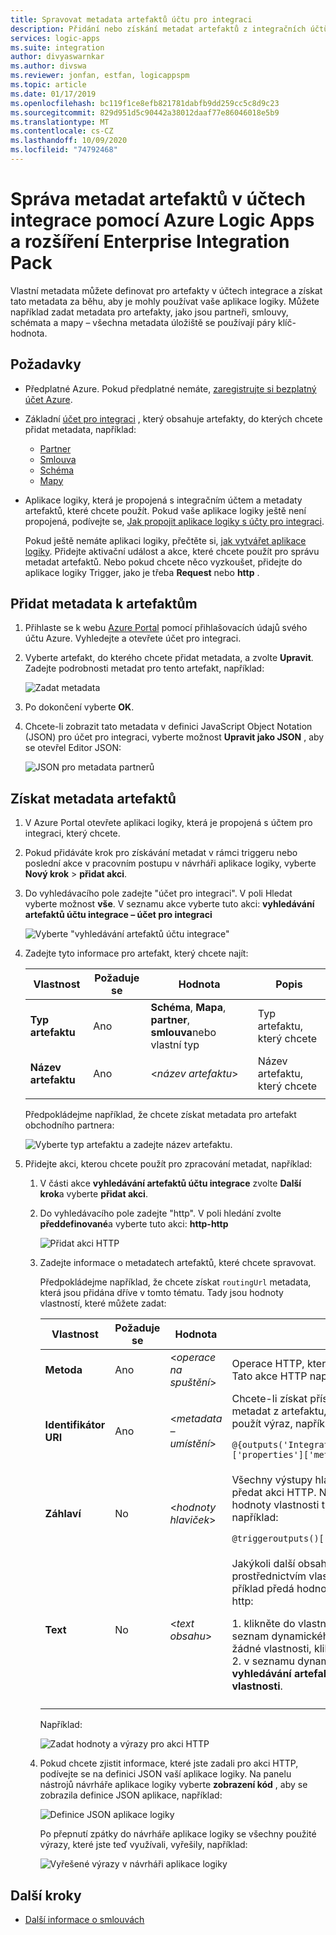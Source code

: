 ```yaml
---
title: Spravovat metadata artefaktů účtu pro integraci
description: Přidání nebo získání metadat artefaktů z integračních účtů v Azure Logic Apps pomocí Enterprise Integration Pack
services: logic-apps
ms.suite: integration
author: divyaswarnkar
ms.author: divswa
ms.reviewer: jonfan, estfan, logicappspm
ms.topic: article
ms.date: 01/17/2019
ms.openlocfilehash: bc119f1ce8efb821781dabfb9dd259cc5c8d9c23
ms.sourcegitcommit: 829d951d5c90442a38012daaf77e86046018e5b9
ms.translationtype: MT
ms.contentlocale: cs-CZ
ms.lasthandoff: 10/09/2020
ms.locfileid: "74792468"
---
```

# <a name="manage-artifact-metadata-in-integration-accounts-with-azure-logic-apps-and-enterprise-integration-pack"></a>Správa metadat artefaktů v účtech integrace pomocí Azure Logic Apps a rozšíření Enterprise Integration Pack

Vlastní metadata můžete definovat pro artefakty v účtech integrace a získat tato metadata za běhu, aby je mohly používat vaše aplikace logiky. Můžete například zadat metadata pro artefakty, jako jsou partneři, smlouvy, schémata a mapy – všechna metadata úložiště se používají páry klíč-hodnota. 

## <a name="prerequisites"></a>Požadavky

* Předplatné Azure. Pokud předplatné nemáte, <a href="https://azure.microsoft.com/free/" target="_blank">zaregistrujte si bezplatný účet Azure</a>.

* Základní [účet pro integraci](../logic-apps/logic-apps-enterprise-integration-create-integration-account.md) , který obsahuje artefakty, do kterých chcete přidat metadata, například: 

  * [Partner](logic-apps-enterprise-integration-partners.md)
  * [Smlouva](logic-apps-enterprise-integration-agreements.md)
  * [Schéma](logic-apps-enterprise-integration-schemas.md)
  * [Mapy](logic-apps-enterprise-integration-maps.md)

* Aplikace logiky, která je propojená s integračním účtem a metadaty artefaktů, které chcete použít. Pokud vaše aplikace logiky ještě není propojená, podívejte se, [Jak propojit aplikace logiky s účty pro integraci](logic-apps-enterprise-integration-create-integration-account.md#link-account). 

  Pokud ještě nemáte aplikaci logiky, přečtěte si, [jak vytvářet aplikace logiky](../logic-apps/quickstart-create-first-logic-app-workflow.md). 
  Přidejte aktivační událost a akce, které chcete použít pro správu metadat artefaktů. Nebo pokud chcete něco vyzkoušet, přidejte do aplikace logiky Trigger, jako je třeba **Request** nebo **http** .

## <a name="add-metadata-to-artifacts"></a>Přidat metadata k artefaktům

1. Přihlaste se k webu <a href="https://portal.azure.com" target="_blank">Azure Portal</a> pomocí přihlašovacích údajů svého účtu Azure. Vyhledejte a otevřete účet pro integraci.

1. Vyberte artefakt, do kterého chcete přidat metadata, a zvolte **Upravit**. Zadejte podrobnosti metadat pro tento artefakt, například:

   ![Zadat metadata](media/logic-apps-enterprise-integration-metadata/add-partner-metadata.png)

1. Po dokončení vyberte **OK**.

1. Chcete-li zobrazit tato metadata v definici JavaScript Object Notation (JSON) pro účet pro integraci, vyberte možnost **Upravit jako JSON** , aby se otevřel Editor JSON: 

   ![JSON pro metadata partnerů](media/logic-apps-enterprise-integration-metadata/partner-metadata.png)

## <a name="get-artifact-metadata"></a>Získat metadata artefaktů

1. V Azure Portal otevřete aplikaci logiky, která je propojená s účtem pro integraci, který chcete. 

1. Pokud přidáváte krok pro získávání metadat v rámci triggeru nebo poslední akce v pracovním postupu v návrháři aplikace logiky, vyberte **Nový krok**  >  **přidat akci**. 

1. Do vyhledávacího pole zadejte "účet pro integraci". V poli Hledat vyberte možnost **vše**. V seznamu akce vyberte tuto akci: **vyhledávání artefaktů účtu integrace – účet pro integraci**

   ![Vyberte "vyhledávání artefaktů účtu integrace"](media/logic-apps-enterprise-integration-metadata/integration-account-artifact-lookup.png)

1. Zadejte tyto informace pro artefakt, který chcete najít:

   | Vlastnost | Požaduje se | Hodnota | Popis | 
   |----------|---------|-------|-------------| 
   | **Typ artefaktu** | Ano | **Schéma**, **Mapa**, **partner**, **smlouva**nebo vlastní typ | Typ artefaktu, který chcete | 
   | **Název artefaktu** | Ano | <*název artefaktu*> | Název artefaktu, který chcete | 
   ||| 

   Předpokládejme například, že chcete získat metadata pro artefakt obchodního partnera:

   ![Vyberte typ artefaktu a zadejte název artefaktu.](media/logic-apps-enterprise-integration-metadata/artifact-lookup-information.png)

1. Přidejte akci, kterou chcete použít pro zpracování metadat, například:

   1. V části akce **vyhledávání artefaktů účtu integrace** zvolte **Další krok**a vyberte **přidat akci**. 

   1. Do vyhledávacího pole zadejte "http". V poli hledání zvolte **předdefinované**a vyberte tuto akci: **http-http**

      ![Přidat akci HTTP](media/logic-apps-enterprise-integration-metadata/http-action.png)

   1. Zadejte informace o metadatech artefaktů, které chcete spravovat. 

      Předpokládejme například, že chcete získat `routingUrl` metadata, která jsou přidána dříve v tomto tématu. Tady jsou hodnoty vlastností, které můžete zadat: 

      | Vlastnost | Požaduje se | Hodnota | Popis | 
      |----------|----------|-------|-------------| 
      | **Metoda** | Ano | <*operace na spuštění*> | Operace HTTP, která se má spustit na artefaktu Tato akce HTTP například používá metodu **Get** . | 
      | **Identifikátor URI** | Ano | <*metadata – umístění*> | Chcete-li získat přístup k `routingUrl` hodnotě metadat z artefaktu, který jste načetli, můžete použít výraz, například: <p>`@{outputs('Integration_Account_Artifact_Lookup')['properties']['metadata']['routingUrl']}` | 
      | **Záhlaví** | No | <*hodnoty hlaviček*> | Všechny výstupy hlaviček z triggeru, které chcete předat akci HTTP. Například pro předání `headers` hodnoty vlastnosti triggeru: můžete použít výraz, například: <p>`@triggeroutputs()['headers']` | 
      | **Text** | No | <*text obsahu*> | Jakýkoli další obsah, který chcete předat prostřednictvím vlastnosti akce HTTP `body` . Tento příklad předá hodnoty artefaktu `properties` do akce http: <p>1. klikněte do vlastnosti **body** , aby se zobrazil seznam dynamického obsahu. Pokud se nezobrazí žádné vlastnosti, klikněte na **Zobrazit další**. <br>2. v seznamu dynamického obsahu v části **vyhledávání artefaktů účtu integrace**vyberte **vlastnosti**. | 
      |||| 

      Například:

      ![Zadat hodnoty a výrazy pro akci HTTP](media/logic-apps-enterprise-integration-metadata/add-http-action-values.png)

   1. Pokud chcete zjistit informace, které jste zadali pro akci HTTP, podívejte se na definici JSON vaší aplikace logiky. Na panelu nástrojů návrháře aplikace logiky vyberte **zobrazení kód** , aby se zobrazila definice JSON aplikace, například:

      ![Definice JSON aplikace logiky](media/logic-apps-enterprise-integration-metadata/finished-logic-app-definition.png)

      Po přepnutí zpátky do návrháře aplikace logiky se všechny použité výrazy, které jste teď využívali, vyřešily, například:

      ![Vyřešené výrazy v návrháři aplikace logiky](media/logic-apps-enterprise-integration-metadata/resolved-expressions.png)

## <a name="next-steps"></a>Další kroky

* [Další informace o smlouvách](logic-apps-enterprise-integration-agreements.md)
